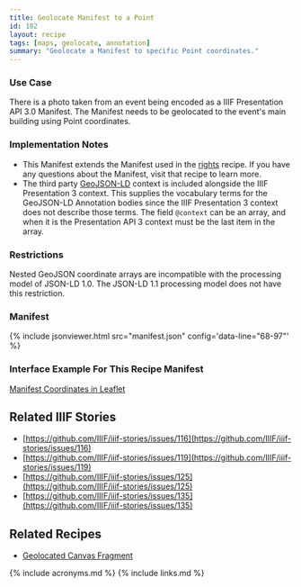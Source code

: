 ```yaml
---
title: Geolocate Manifest to a Point
id: 182
layout: recipe
tags: [maps, geolocate, annotation]
summary: "Geolocate a Manifest to specific Point coordinates."
---
```


### Use Case 
There is a photo taken from an event being encoded as a IIIF Presentation API 3.0 Manifest. The Manifest needs to be geolocated to the event's main building using Point coordinates.  

### Implementation Notes
* This Manifest extends the Manifest used in the [rights](https://github.com/IIIF/cookbook-recipes/issues/8) recipe. If you have any questions about the Manifest, visit that recipe to learn more.
* The third party [GeoJSON-LD](https://geojson.org/geojson-ld/vocab.html) context is included alongside the IIIF Presentation 3 context. This supplies the vocabulary terms for the GeoJSON-LD Annotation bodies since the IIIF Presentation 3 context does not describe those terms. The field `@context` can be an array, and when it is the Presentation API 3 context must be the last item in the array.  

### Restrictions
Nested GeoJSON coordinate arrays are incompatible with the processing model of JSON-LD 1.0. The JSON-LD 1.1 processing model does not have this restriction.  

### Manifest

{% include jsonviewer.html src="manifest.json" config='data-line="68-97"'  %}

### Interface Example For This Recipe Manifest
[Manifest Coordinates in Leaflet](http://geo.rerum.io/geolocate/viewAnnotations.html?manifest=https://preview.iiif.io/cookbook/0182-geolocated-simple-manifest/recipe/0182-geolocated-simple-manifest/manifest.json)

## Related IIIF Stories
* [https://github.com/IIIF/iiif-stories/issues/116](https://github.com/IIIF/iiif-stories/issues/116)
* [https://github.com/IIIF/iiif-stories/issues/119](https://github.com/IIIF/iiif-stories/issues/119)
* [https://github.com/IIIF/iiif-stories/issues/125](https://github.com/IIIF/iiif-stories/issues/125)
* [https://github.com/IIIF/iiif-stories/issues/135](https://github.com/IIIF/iiif-stories/issues/135)

## Related Recipes
* [Geolocated Canvas Fragment](https://github.com/IIIF/cookbook-recipes/issues/139)

{% include acronyms.md %}
{% include links.md %}
